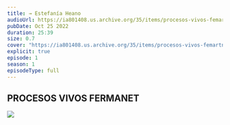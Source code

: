```yaml
---
title: → Estefanía Heano
audioUrl: https://ia801408.us.archive.org/35/items/procesos-vivos-femartnet-estefania-henao/ESTEFANIA%20HENAO.mp3
pubDate: Oct 25 2022
duration: 25:39
size: 0.7
cover: "https://ia801408.us.archive.org/35/items/procesos-vivos-femartnet-estefania-henao/ESTEFANIA_2.png"
explicit: true
episode: 1
season: 1
episodeType: full
---
```



## PROCESOS VIVOS FERMANET

![](https://archive.org/download/procesos-vivos-femartnet-estefania-henao/ESTEFANIA_2.png)
